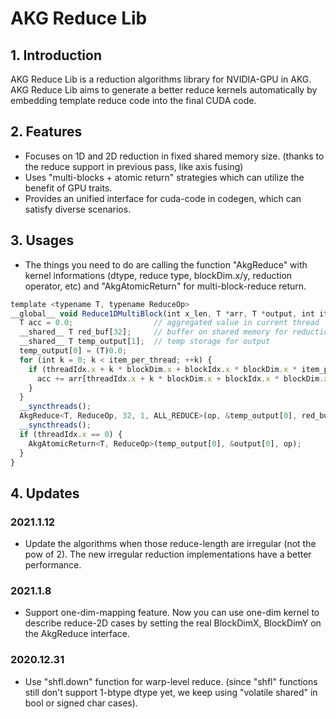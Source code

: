 # AKG Reduce Lib

## 1. Introduction

AKG Reduce Lib is a reduction algorithms library for NVIDIA-GPU in AKG. AKG Reduce Lib aims to generate a better reduce kernels automatically by embedding template reduce code into the final CUDA code.

## 2. Features

- Focuses on 1D and 2D reduction in fixed shared memory size. (thanks to the reduce support in previous pass, like axis fusing)
- Uses "multi-blocks + atomic return" strategies which can utilize the benefit of GPU traits.  
- Provides an unified interface for cuda-code in codegen, which can satisfy diverse scenarios.

## 3. Usages

- The things you need to do are calling the function "AkgReduce" with kernel informations (dtype, reduce type, blockDim.x/y, reduction operator, etc) and "AkgAtomicReturn" for multi-block-reduce return. 

```Javascript
template <typename T, typename ReduceOp>
__global__ void Reduce1DMultiBlock(int x_len, T *arr, T *output, int item_per_thread, ReduceOp op) {
  T acc = 0.0;                  // aggregated value in current thread
  __shared__ T red_buf[32];     // buffer on shared memory for reduction computation 
  __shared__ T temp_output[1];  // temp storage for output
  temp_output[0] = (T)0.0;
  for (int k = 0; k < item_per_thread; ++k) {
    if (threadIdx.x + k * blockDim.x + blockIdx.x * blockDim.x * item_per_thread < x_len) {
      acc += arr[threadIdx.x + k * blockDim.x + blockIdx.x * blockDim.x * item_per_thread];
    }
  }
  __syncthreads();
  AkgReduce<T, ReduceOp, 32, 1, ALL_REDUCE>(op, &temp_output[0], red_buf, acc);
  __syncthreads();
  if (threadIdx.x == 0) {
    AkgAtomicReturn<T, ReduceOp>(temp_output[0], &output[0], op);
  }
}
```

## 4. Updates

### 2021.1.12
- Update the algorithms when those reduce-length are irregular (not the pow of 2). The new irregular reduction implementations have a better performance.


### 2021.1.8 

- Support one-dim-mapping feature. Now you can use one-dim kernel to describe reduce-2D cases by setting the real BlockDimX, BlockDimY on the AkgReduce interface.


### 2020.12.31 
- Use "shfl.down" function for warp-level reduce. (since "shfl" functions still don't support 1-btype dtype yet, we keep using "volatile shared" in bool or signed char cases).
